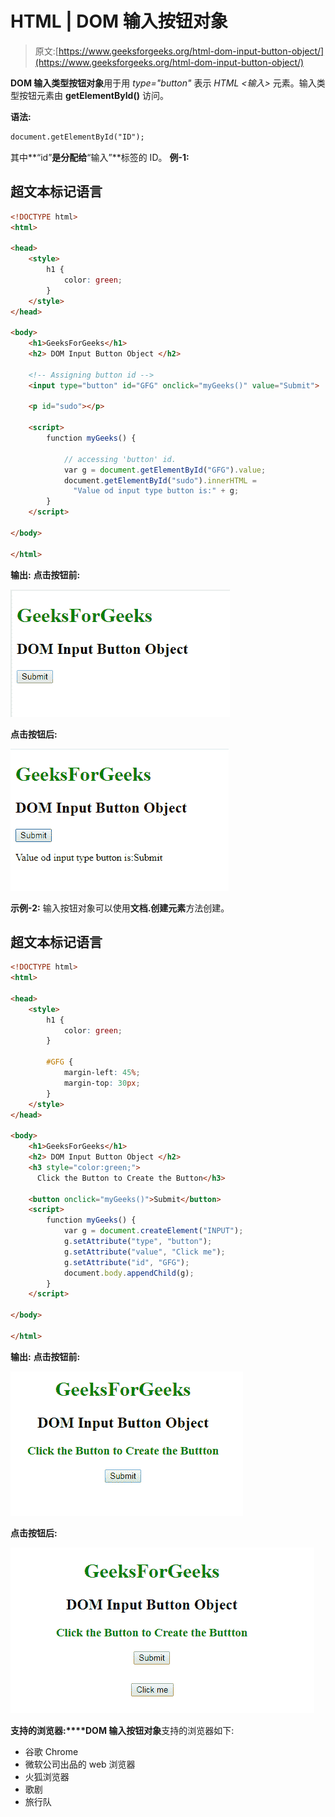 # HTML | DOM 输入按钮对象

> 原文:[https://www.geeksforgeeks.org/html-dom-input-button-object/](https://www.geeksforgeeks.org/html-dom-input-button-object/)

**DOM 输入类型按钮对象**用于用 *type="button"* 表示 *HTML <输入>* 元素。输入类型按钮元素由 **getElementById()** 访问。

**语法:**

```html
document.getElementById("ID");
```

其中**“id”**是分配给**“输入”**标签的 ID。
**例-1:**

## 超文本标记语言

```html
<!DOCTYPE html>
<html>

<head>
    <style>
        h1 {
            color: green;
        }
    </style>
</head>

<body>
    <h1>GeeksForGeeks</h1>
    <h2> DOM Input Button Object </h2>

    <!-- Assigning button id -->
    <input type="button" id="GFG" onclick="myGeeks()" value="Submit">

    <p id="sudo"></p>

    <script>
        function myGeeks() {

            // accessing 'button' id.
            var g = document.getElementById("GFG").value;
            document.getElementById("sudo").innerHTML =
              "Value od input type button is:" + g;
        }
    </script>

</body>

</html>
```

**输出:**
**点击按钮前:**

![](img/12199a373e6e329b00cc9d888858f88d.png)

**点击按钮后:**

![](img/83cf115bfa6b998cea1a923c68154cc4.png)

**示例-2:** 输入按钮对象可以使用**文档.创建元素**方法创建。

## 超文本标记语言

```html
<!DOCTYPE html>
<html>

<head>
    <style>
        h1 {
            color: green;
        }

        #GFG {
            margin-left: 45%;
            margin-top: 30px;
        }
    </style>
</head>

<body>
    <h1>GeeksForGeeks</h1>
    <h2> DOM Input Button Object </h2>
    <h3 style="color:green;">
      Click the Button to Create the Button</h3>

    <button onclick="myGeeks()">Submit</button>
    <script>
        function myGeeks() {
            var g = document.createElement("INPUT");
            g.setAttribute("type", "button");
            g.setAttribute("value", "Click me");
            g.setAttribute("id", "GFG");
            document.body.appendChild(g);
        }
    </script>

</body>

</html>
```

**输出:**
**点击按钮前:**

![](img/6c6e3305159413d15534853445bd1851.png)

**点击按钮后:**

![](img/76a88ec20237b4c37fcdd0f6dee226f2.png)

**支持的浏览器:****DOM 输入按钮对象**支持的浏览器如下:

*   谷歌 Chrome
*   微软公司出品的 web 浏览器
*   火狐浏览器
*   歌剧
*   旅行队